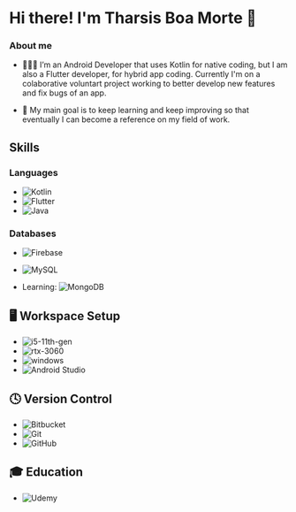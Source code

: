 # Hi there! I'm Tharsis Boa Morte 👋


### About me 
- 👨🏾‍💻 I’m an Android Developer that uses Kotlin for native coding, but I am also a Flutter developer, for hybrid app coding.
    Currently I'm on a colaborative voluntart project working to better develop new features and fix bugs of an app.
  
- 🚀 My main goal is to keep learning and keep improving so that eventually I can become a reference on my field of work.

## Skills

### Languages

- ![Kotlin](https://img.shields.io/badge/kotlin-%237F52FF.svg?style=for-the-badge&logo=kotlin&logoColor=white)
- ![Flutter](https://img.shields.io/badge/Flutter-%2302569B.svg?style=for-the-badge&logo=Flutter&logoColor=white)
- ![Java](https://img.shields.io/badge/java-%23ED8B00.svg?style=for-the-badge&logo=openjdk&logoColor=white)

### Databases
-	![Firebase](https://img.shields.io/badge/Firebase-039BE5?style=for-the-badge&logo=Firebase&logoColor=white)
-	![MySQL](https://img.shields.io/badge/mysql-%2300f.svg?style=for-the-badge&logo=mysql&logoColor=white)

-	Learning: ![MongoDB](https://img.shields.io/badge/MongoDB-%234ea94b.svg?style=for-the-badge&logo=mongodb&logoColor=white)

## 🖥️ Workspace Setup

- ![i5-11th-gen](https://img.shields.io/badge/Intel-Core_i5_11th-0071C5?style=for-the-badge&logo=intel&logoColor=white)
- ![rtx-3060](https://img.shields.io/badge/NVIDIA-RTX_3060-76B900?style=for-the-badge&logo=nvidia&logoColor=white)
- ![windows](https://img.shields.io/badge/Windows_11-0078D6?style=for-the-badge&logo=windows&logoColor=white)
- ![Android Studio](https://img.shields.io/badge/Android%20Studio-3DDC84.svg?style=for-the-badge&logo=android-studio&logoColor=white)

## 🕓 Version Control

- 	![Bitbucket](https://img.shields.io/badge/bitbucket-%230047B3.svg?style=for-the-badge&logo=bitbucket&logoColor=white)
- 	![Git](https://img.shields.io/badge/git-%23F05033.svg?style=for-the-badge&logo=git&logoColor=white)
- 	![GitHub](https://img.shields.io/badge/github-%23121011.svg?style=for-the-badge&logo=github&logoColor=white)

## 🎓 Education

- ![Udemy](https://img.shields.io/badge/Udemy-A435F0?style=for-the-badge&logo=Udemy&logoColor=white)
